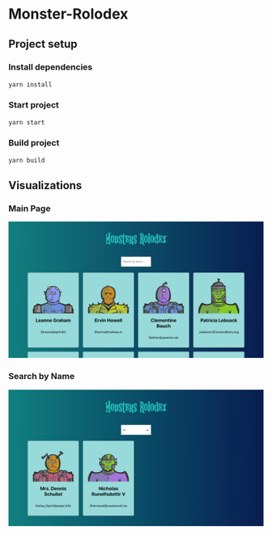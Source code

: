 # Monster-Rolodex


## Project setup

### Install dependencies
```
yarn install
```

### Start project
```
yarn start
```

### Build project
```
yarn build
```


## Visualizations

### Main Page
![Main Page](https://github.com/Yrh7383111/Monster-Rolodex/blob/master/Visualizations/Main%20Page.png)

### Search by Name
![Search by Name](https://github.com/Yrh7383111/Monster-Rolodex/blob/master/Visualizations/Search%20by%20Name.png)
